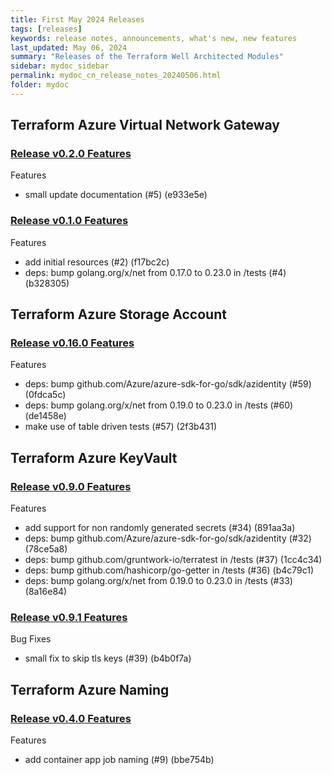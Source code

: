 ```yaml
---
title: First May 2024 Releases 
tags: [releases]
keywords: release notes, announcements, what's new, new features
last_updated: May 06, 2024
summary: "Releases of the Terraform Well Architected Modules"
sidebar: mydoc_sidebar
permalink: mydoc_cn_release_notes_20240506.html
folder: mydoc
---
```


## Terraform Azure Virtual Network Gateway

### [Release v0.2.0 Features](https://github.com/CloudNationHQ/terraform-azure-vgw/releases/tag/v0.2.0) 
Features
- small update documentation (#5) (e933e5e)

### [Release v0.1.0 Features](https://github.com/CloudNationHQ/terraform-azure-vgw/releases/tag/v0.1.0) 
Features
- add initial resources (#2) (f17bc2c)
- deps: bump golang.org/x/net from 0.17.0 to 0.23.0 in /tests (#4) (b328305)

## Terraform Azure Storage Account

### [Release v0.16.0 Features](https://github.com/CloudNationHQ/terraform-azure-sa/releases/tag/v0.16.0) 
Features
- deps: bump github.com/Azure/azure-sdk-for-go/sdk/azidentity (#59) (0fdca5c)
- deps: bump golang.org/x/net from 0.19.0 to 0.23.0 in /tests (#60) (de1458e)
- make use of table driven tests (#57) (2f3b431)

## Terraform Azure KeyVault

### [Release v0.9.0 Features](https://github.com/CloudNationHQ/terraform-azure-kv/releases/tag/v0.9.0) 
Features
- add support for non randomly generated secrets (#34) (891aa3a)
- deps: bump github.com/Azure/azure-sdk-for-go/sdk/azidentity (#32) (78ce5a8)
- deps: bump github.com/gruntwork-io/terratest in /tests (#37) (1cc4c34)
- deps: bump github.com/hashicorp/go-getter in /tests (#36) (b4c79c1)
- deps: bump golang.org/x/net from 0.19.0 to 0.23.0 in /tests (#33) (8a16e84)

### [Release v0.9.1 Features](https://github.com/CloudNationHQ/terraform-azure-kv/releases/tag/v0.9.1) 
Bug Fixes
- small fix to skip tls keys (#39) (b4b0f7a)

## Terraform Azure Naming

### [Release v0.4.0 Features](https://github.com/CloudNationHQ/terraform-azure-naming/releases/tag/v0.4.0) 
Features
- add container app job naming (#9) (bbe754b)

